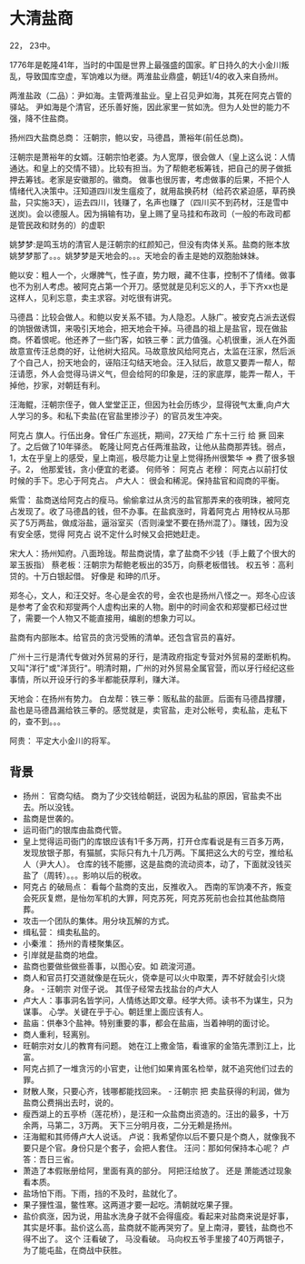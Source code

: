 # 大清盐商
 22， 23中。

1776年是乾隆41年，当时的中国是世界上最强盛的国家。旷日持久的大小金川叛乱，导致国库空虚，军饷难以为继。两淮盐业鼎盛，朝廷1/4的收入来自扬州。

两淮盐政（二品）：尹如海。主管两淮盐业。皇上召见尹如海，其死在阿克占管的驿站。
尹如海是个清官，还乐善好施，因此家里一贫如洗。但为人处世的能力不强，降不住盐商。

扬州四大盐商总商： 汪朝宗，鲍以安，马德昌，萧裕年(前任总商)。

汪朝宗是萧裕年的女婿。汪朝宗怕老婆。为人宽厚，很会做人（皇上这么说：人情通达。和皇上的交情不错）。比较有担当。为了帮鲍老板筹钱，把自己的房子做抵押去筹钱。老家是安徽那的。徽商。 做事也很厉害，考虑做事的后果，不把个人情绪代入决策中。汪知道四川发生瘟疫了，就用盐换药材（给药农紧迫感，草药换盐，只实施3天），运去四川，钱赚了，名声也赚了（四川买不到药材，汪是雪中送炭)。会以德服人。因为捐输有功，皇上赐了皇马挂和布政司（一般的布政司都是管民政和财务的）的虚职

姚梦梦:是鸣玉坊的清官人是汪朝宗的红颜知己，但没有肉体关系。盐商的账本放姚梦梦那了。。。姚梦梦是天地会的。。。天地会的香主是她的双胞胎妹妹。

鲍以安：粗人一个，火爆脾气，性子直，势力眼，藏不住事，控制不了情绪。做事也不为别人考虑。被阿克占第一个开刀。感觉就是见利忘义的人，手下齐xx也是这样人，见利忘意，卖主求容。对吃很有讲究。

马德昌：比较会做人。和鲍以安关系不错。为人隐忍。人脉广。被安克占派去送假的饷银做诱饵，来吸引天地会，把天地会干掉。马德昌的祖上是盐官，现在做盐商。怀着恨呢。他还养了一些门客，如铁三拳：武力值强。心机很重，派人在外面故意宣传汪总商的好，让他树大招风。马故意放风给阿克占，太监在汪家，然后派了个自己人，扮天地会的，诬陷汪勾结天地会。汪入狱后，故意又要弄一帮人，帮汪请愿，外人会觉得马讲义气，但会给阿的印象是，汪的家底厚，能弄一帮人，干掉他，抄家，对朝廷有利。

汪海鲲，汪朝宗侄子，做人堂堂正正，但因为社会历练少，显得锐气太重,向卢大人学习的多。和私下卖盐(在官盐里掺沙子）的官员发生冲突。

阿克占 旗人。行伍出身。曾任广东巡抚，期间，27天给 广东十三行 给 撅 回来了。之后做了10年驿丞。
乾隆让阿克占任两淮盐政，让他从盐商那弄钱。弱点，1，太在乎皇上的感受，皇上南巡，极尽能力让皇上觉得扬州很繁华 => 费了很多银子。2， 他那爱钱，贪小便宜的老婆。
何师爷： 阿克占
老穆： 阿克占以前打仗时候的手下。忠心于阿克占。
卢大人： 很会和稀泥。保持盐官和阎商的平衡。

紫雪： 盐商送给阿克占的瘦马。偷偷拿过从贪污的盐官那弄来的夜明珠，被阿克占发现了。收了马德昌的钱，但不办事。在盐疯涨时，背着阿克占 用特权从马那买了5万两盐，做成浴盐，逼浴室买（否则澡堂不要在扬州混了）。赚钱，因为没有安全感，觉得 阿克占 说不定什么时候又会把她赶走。

宋大人：扬州知府。八面玲珑。帮盐商说情，拿了盐商不少钱（手上戴了个很大的翠玉扳指）
蔡老板：汪朝宗为帮鲍老板出的35万，向蔡老板借钱。
权五爷：高利贷的。十万白银起借。 好像是 和珅的爪牙。

郑冬心，文人，和汪交好。冬心是金农的号，金农也是扬州八怪之一。郑冬心应该是参考了金农和郑燮两个人虚构出来的人物。剧中的时间金农和郑燮都已经过世了，需要一个人物又不能直接用，编剧的想象力可以。

盐商有内部账本。给官员的贪污受贿的清单。还包含官员的喜好。

广州十三行是清代专做对外贸易的牙行，是清政府指定专营对外贸易的垄断机构。又叫"洋行"或"洋货行"。明清时期，广州的对外贸易全属官营，而以牙行经纪这些事情，所以开设牙行的多半都能获厚利，赚大洋。

天地会：在扬州有势力。
白龙帮：铁三拳：贩私盐的盐匪。后面有马德昌撑腰，盐也是马德昌漏给铁三拳的。感觉就是，卖官盐，走对公帐号，卖私盐，走私下的，查不到。。。

阿贵： 平定大小金川的将军。

## 背景
* 扬州： 官商勾结。 商为了少交钱给朝廷，说因为私盐的原因，官盐卖不出去。所以没钱。
* 盐商是世袭的。
* 运司衙门的银库由盐商代管。
* 皇上觉得运司衙门的库银应该有1千多万两，打开仓库看说是有三百多万两，发现放银子那，有猫腻，实际只有九十几万两。下属把这么大的亏空，推给私人（尹大人）。 仓库的钱不能挪，这是盐商的流动资本，动了，下面就没钱买盐了（周转）。。。影响以后的税收。
* 阿克占 的破局点： 看每个盐商的支出，反推收入。 西南的军饷凑不齐，叛变会死灰复燃，是怡勿军机的大罪，阿克苏死，阿克苏死前也会拉其他盐商陪葬。
* 攻击一个团队的集体。用分块瓦解的方式。
* 缉私营： 缉卖私盐的。
* 小秦淮： 扬州的青楼聚集区。
* 引岸就是盐商的地盘。
* 盐商也要做些做些善事，以图心安。如 疏浚河道。
* 商人和官员打交道就像是在玩火，侥幸是可以火中取栗，弄不好就会引火烧身。 - 汪朝宗 对侄子说。 其侄子经常去找盐台的卢大人 
* 卢大人：事事洞名皆学问，人情练达即文章。经学大师。读书不为谋生，只为谋事。 心学。关键在乎于心。朝廷里上面应该有人。
* 盐庙：供奉3个盐神。特别重要的事，都会在盐庙，当着神明的面讨论。
* 商人重利，轻离别。
* 旺朝宗对女儿的教育有问题。 她在江上撒金箔，看谁家的金箔先漂到江上，比富。
* 阿克占抓了一堆贪污的小官吏，让他们如果肯匿名检举，就不追究他们过去的罪。
* 财散人聚，只要心齐，钱哪都能找回来。 - 汪朝宗 把 卖盐获得的利润，做为盐商公费捐出去时，说的。
* 瘦西湖上的五亭桥（莲花桥），是汪和一众盐商出资造的。汪出的最多，十万余两，马第二，3万两。 天下三分明月夜，二分无赖是扬州。
* 汪海鲲和其师傅卢大人说话。 卢说：我希望你以后不要只是个商人，就像我不要只是个官。身份只是个套子，会把人套住。 汪问：那如何保持本心呢？ 卢答：吾日三省。
* 萧造了本假账册给阿，里面有真的部分。 阿把汪给放了。 还是 萧能透过现象看本质。
* 盐场怕下雨。下雨，挡的不及时，盐就化了。
* 果子狸性温，鳖性寒。这两道才要一起吃。清朝就吃果子狸。
* 盐价疯涨，因为说，用盐水洗身子就不会得瘟疫。看起来对盐商来说是好事，其实是坏事。盐价这么高，盐商就不能再哭穷了。皇上南浔，要钱，盐商也不得不出了。 这个 汪看破了， 马没看破。 马向权五爷手里接了40万两银子，为了能屯盐，在商战中获胜。
